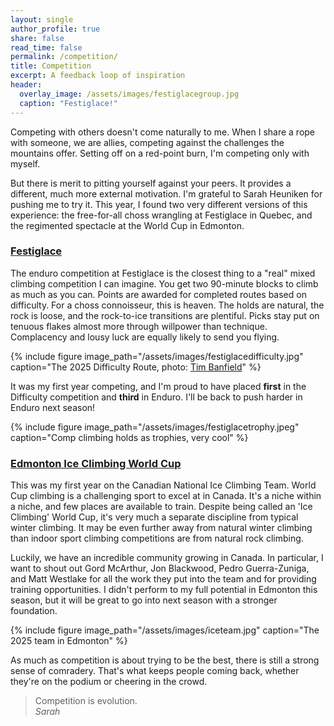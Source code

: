 ```yaml
---
layout: single
author_profile: true
share: false
read_time: false
permalink: /competition/
title: Competition
excerpt: A feedback loop of inspiration
header:
  overlay_image: /assets/images/festiglacegroup.jpg
  caption: "Festiglace!"
---
```

Competing with others doesn't come naturally to me. When I share a rope with someone, we are allies, competing against the challenges the mountains offer. Setting off on a red-point burn, I'm competing only with myself.

But there is merit to pitting yourself against your peers. It provides a different, much more external motivation. I'm grateful to Sarah Heuniken for pushing me to try it. This year, I found two very different versions of this experience: the free-for-all choss wrangling at Festiglace in Quebec, and the regimented spectacle at the World Cup in Edmonton.

### <a href="https://www.festiglace.org/en/home/" target="_blank">Festiglace</a>
The enduro competition at Festiglace is the closest thing to a "real" mixed climbing competition I can imagine. You get two 90-minute blocks to climb as much as you can. Points are awarded for completed routes based on difficulty. For a choss connoisseur, this is heaven. The holds are natural, the rock is loose, and the rock-to-ice transitions are plentiful. Picks stay put on tenuous flakes almost more through willpower than technique. Complacency and lousy luck are equally likely to send you flying.

{% include figure  image_path="/assets/images/festiglacedifficulty.jpg" caption="The 2025 Difficulty Route, photo: [Tim Banfield](https://www.timbanfield.com/)" %}

It was my first year competing, and I'm proud to have placed **first** in the Difficulty competition and **third** in Enduro. I'll be back to push harder in Enduro next season!

{% include figure  image_path="/assets/images/festiglacetrophy.jpeg" caption="Comp climbing holds as trophies, very cool" %}

### <a href="https://alpineclubofcanada.ca/ice-climbing-canada/" target="_blank">Edmonton Ice Climbing World Cup</a>
This was my first year on the Canadian National Ice Climbing Team. World Cup climbing is a challenging sport to excel at in Canada. It's a niche within a niche, and few places are available to train. Despite being called an 'Ice Climbing' World Cup, it's very much a separate discipline from typical winter climbing. It may be even further away from natural winter climbing than indoor sport climbing competitions are from natural rock climbing.

Luckily, we have an incredible community growing in Canada. In particular, I want to shout out Gord McArthur, Jon Blackwood, Pedro Guerra-Zuniga, and Matt Westlake for all the work they put into the team and for providing training opportunities. I didn't perform to my full potential in Edmonton this season, but it will be great to go into next season with a stronger foundation.

{% include figure  image_path="/assets/images/iceteam.jpg" caption="The 2025 team in Edmonton" %}

 As much as competition is about trying to be the best, there is still  a strong sense of comradery. That's what keeps people coming back, whether they're on the podium or cheering in the crowd.  

> Competition is evolution.<br/>
> <cite>Sarah</cite>